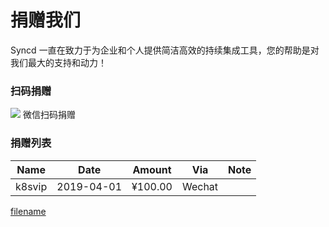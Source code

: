 # 捐赠我们

Syncd 一直在致力于为企业和个人提供简洁高效的持续集成工具，您的帮助是对我们最大的支持和动力！

### 扫码捐赠

<div class="app-donate">
    <img class="app-wechat-donate" src="../assets/img/wechat-donate.png" />
    <span class="tit">微信扫码捐赠</span>
</div>

### 捐赠列表

| Name         | Date       | Amount  | Via    | Note                 |
| ------------ | ---------- | ------- | ------ | -------------------- |
| k8svip       | 2019-04-01 | ¥100.00 | Wechat |                      |

[filename](include/footer.md ':include')
